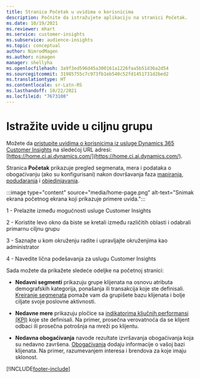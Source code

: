 ```yaml
---
title: Stranica Početak u uvidima o korisnicima
description: Počnite da istražujete aplikaciju na stranici Početak.
ms.date: 10/19/2021
ms.reviewer: mhart
ms.service: customer-insights
ms.subservice: audience-insights
ms.topic: conceptual
author: NimrodMagen
ms.author: nimagen
manager: shellyha
ms.openlocfilehash: 3a9f3ed596d45a300161a1226faa5b51d36a2d54
ms.sourcegitcommit: 31985755c7c973fb1eb540c52fd1451731d2bed2
ms.translationtype: HT
ms.contentlocale: sr-Latn-RS
ms.lasthandoff: 10/22/2021
ms.locfileid: "7673108"
---
```

# <a name="explore-audience-insights"></a>Istražite uvide u ciljnu grupu

Možete da [pristupite uvidima o korisnicima iz usluge Dynamics 365 Customer Insights](https://home.ci.ai.dynamics.com/) na sledećoj URL adresi: [https://home.ci.ai.dynamics.com/](https://home.ci.ai.dynamics.com/).

Stranica **Početak** prikazuje pregled segmenata, mera i podataka o obogaćivanju (ako su konfigurisani) nakon dovršavanja faza [mapiranja](map-entities.md), [podudaranja](match-entities.md) i [objedinjavanja](merge-entities.md).

:::image type="content" source="media/home-page.png" alt-text="Snimak ekrana početnog ekrana koji prikazuje primere uvida.":::

1 - Prelazite između mogućnosti usluge Customer Insights 

2 - Koristite levo okno da biste se kretali između različitih oblasti i odabrali primarnu ciljnu grupu

3 - Saznajte u kom okruženju radite i upravljajte okruženjima kao administrator

4 - Navedite lična podešavanja za uslugu Customer Insights

Sada možete da prikažete sledeće odeljke na početnoj stranici:

- **Nedavni segmenti** prikazuju grupe klijenata na osnovu atributa demografskih kategorija, ponašanja ili transakcija koje ste definisali. [Kreiranje segmenata](segments.md) pomaže vam da grupišete bazu klijenata i bolje ciljate svoje poslovne aktivnosti.

- **Nedavne mere** prikazuju pločice sa [indikatorima ključnih performansi (KPI)](measures.md) koje ste definisali. Na primer, prosečna verovatnoća da se klijent odbaci ili prosečna potrošnja na mreži po klijentu.

- **Nedavna obogaćivanja** navode rezultate izvršavanja obogaćivanja koja su nedavno završena. [Obogaćivanja](enrichment-hub.md) dodaju informacije o vašoj bazi klijenata. Na primer, razumevanjem interesa i brendova za koje imaju sklonost.


[!INCLUDE[footer-include](../includes/footer-banner.md)]
